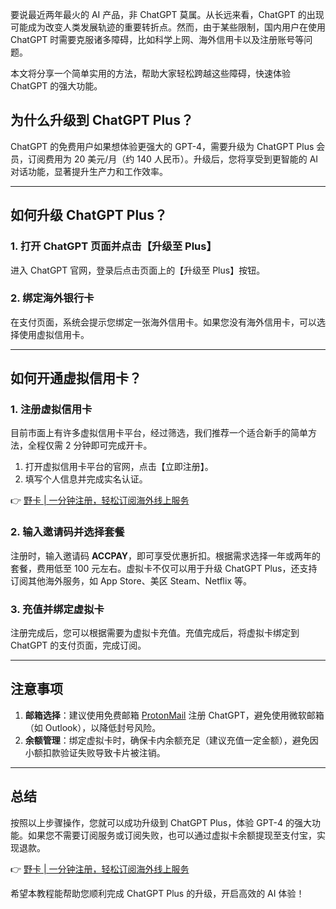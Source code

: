 要说最近两年最火的 AI 产品，非 ChatGPT 莫属。从长远来看，ChatGPT 的出现可能成为改变人类发展轨迹的重要转折点。然而，由于某些限制，国内用户在使用 ChatGPT 时需要克服诸多障碍，比如科学上网、海外信用卡以及注册账号等问题。

本文将分享一个简单实用的方法，帮助大家轻松跨越这些障碍，快速体验 ChatGPT 的强大功能。

## 为什么升级到 ChatGPT Plus？

ChatGPT 的免费用户如果想体验更强大的 GPT-4，需要升级为 ChatGPT Plus 会员，订阅费用为 20 美元/月（约 140 人民币）。升级后，您将享受到更智能的 AI 对话功能，显著提升生产力和工作效率。

---

## 如何升级 ChatGPT Plus？

### 1. 打开 ChatGPT 页面并点击【升级至 Plus】

进入 ChatGPT 官网，登录后点击页面上的【升级至 Plus】按钮。

### 2. 绑定海外银行卡

在支付页面，系统会提示您绑定一张海外信用卡。如果您没有海外信用卡，可以选择使用虚拟信用卡。

---

## 如何开通虚拟信用卡？

### 1. 注册虚拟信用卡

目前市面上有许多虚拟信用卡平台，经过筛选，我们推荐一个适合新手的简单方法，全程仅需 2 分钟即可完成开卡。

1. 打开虚拟信用卡平台的官网，点击【立即注册】。
2. 填写个人信息并完成实名认证。

👉 [野卡 | 一分钟注册，轻松订阅海外线上服务](https://bit.ly/bewildcard)

### 2. 输入邀请码并选择套餐

注册时，输入邀请码 **ACCPAY**，即可享受优惠折扣。根据需求选择一年或两年的套餐，费用低至 100 元左右。虚拟卡不仅可以用于升级 ChatGPT Plus，还支持订阅其他海外服务，如 App Store、美区 Steam、Netflix 等。

### 3. 充值并绑定虚拟卡

注册完成后，您可以根据需要为虚拟卡充值。充值完成后，将虚拟卡绑定到 ChatGPT 的支付页面，完成订阅。

---

## 注意事项

1. **邮箱选择**：建议使用免费邮箱 [ProtonMail](https://proton.me/) 注册 ChatGPT，避免使用微软邮箱（如 Outlook），以降低封号风险。
2. **余额管理**：绑定虚拟卡时，确保卡内余额充足（建议充值一定金额），避免因小额扣款验证失败导致卡片被注销。

---

## 总结

按照以上步骤操作，您就可以成功升级到 ChatGPT Plus，体验 GPT-4 的强大功能。如果您不需要订阅服务或订阅失败，也可以通过虚拟卡余额提现至支付宝，实现退款。

👉 [野卡 | 一分钟注册，轻松订阅海外线上服务](https://bit.ly/bewildcard)

希望本教程能帮助您顺利完成 ChatGPT Plus 的升级，开启高效的 AI 体验！